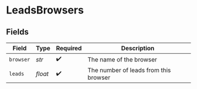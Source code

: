# LeadsBrowsers


## Fields

| Field                                 | Type                                  | Required                              | Description                           |
| ------------------------------------- | ------------------------------------- | ------------------------------------- | ------------------------------------- |
| `browser`                             | *str*                                 | :heavy_check_mark:                    | The name of the browser               |
| `leads`                               | *float*                               | :heavy_check_mark:                    | The number of leads from this browser |